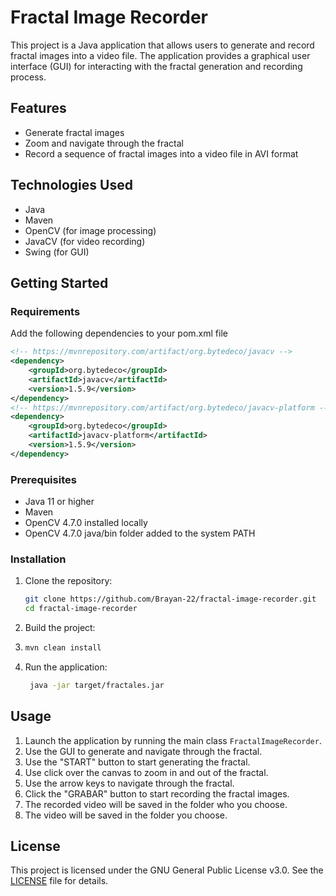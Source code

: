 # Fractal Image Recorder

This project is a Java application that allows users to generate and record fractal images into a video file. The application provides a graphical user interface (GUI) for interacting with the fractal generation and recording process.

## Features

- Generate fractal images
- Zoom and navigate through the fractal
- Record a sequence of fractal images into a video file in AVI format

## Technologies Used

- Java
- Maven
- OpenCV (for image processing)
- JavaCV (for video recording)
- Swing (for GUI)

## Getting Started

### Requirements
Add the following dependencies to your pom.xml file
```xml
<!-- https://mvnrepository.com/artifact/org.bytedeco/javacv -->
<dependency>
    <groupId>org.bytedeco</groupId>
    <artifactId>javacv</artifactId>
    <version>1.5.9</version>
</dependency>
<!-- https://mvnrepository.com/artifact/org.bytedeco/javacv-platform -->
<dependency>
    <groupId>org.bytedeco</groupId>
    <artifactId>javacv-platform</artifactId>
    <version>1.5.9</version>
</dependency>
```
### Prerequisites

- Java 11 or higher
- Maven
- OpenCV 4.7.0 installed locally
- OpenCV 4.7.0 java/bin folder added to the system PATH
### Installation

1. Clone the repository:
   ```sh
   git clone https://github.com/Brayan-22/fractal-image-recorder.git
   cd fractal-image-recorder
    ```

2. Build the project:
3. ```sh
   mvn clean install
   ```
4. Run the application:
   ```sh
    java -jar target/fractales.jar
    ```
## Usage

1. Launch the application by running the main class `FractalImageRecorder`.
2. Use the GUI to generate and navigate through the fractal.
3. Use the "START" button to start generating the fractal.
4. Use click over the canvas to zoom in and out of the fractal.
5. Use the arrow keys to navigate through the fractal.
6. Click the "GRABAR" button to start recording the fractal images.
7. The recorded video will be saved in the folder who you choose.
8. The video will be saved in the folder you choose.


## License

This project is licensed under the GNU General Public License v3.0. See the [LICENSE](LICENSE) file for details.